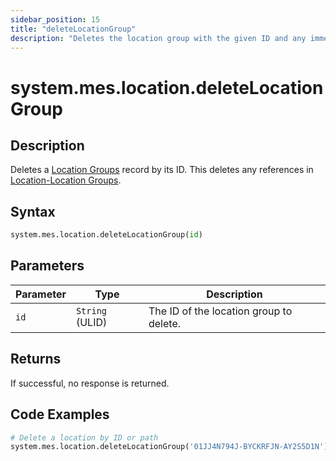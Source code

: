 ```yaml
---
sidebar_position: 15
title: "deleteLocationGroup"
description: "Deletes the location group with the given ID and any immediate references to this location group if possible."
---
```


# system.mes.location.deleteLocationGroup

## Description

Deletes a [Location Groups](../../data-model/location-model/location-group) record by its ID.
This deletes any references in [Location-Location Groups](../../data-model/location-model/location-location-group).

## Syntax
```python
system.mes.location.deleteLocationGroup(id)
```

## Parameters

| Parameter  | Type            | Description                             |
|------------|-----------------|-----------------------------------------|
| `id`       | `String` (ULID) | The ID of the location group to delete. |

## Returns

If successful, no response is returned.

## Code Examples

```python
# Delete a location by ID or path
system.mes.location.deleteLocationGroup('01JJ4N794J-BYCKRFJN-AY2S5D1N')
```